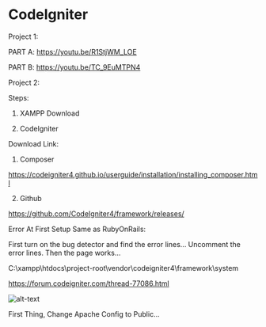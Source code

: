 # CodeIgniter

Project 1:

PART A: https://youtu.be/R1StjWM_LOE 

PART B: https://youtu.be/TC_9EuMTPN4

Project 2:

Steps:

1. XAMPP Download

2. CodeIgniter

Download Link:
1. Composer

https://codeigniter4.github.io/userguide/installation/installing_composer.html

2. Github

https://github.com/CodeIgniter4/framework/releases/


Error At First Setup Same as RubyOnRails:

First turn on the bug detector and find the error lines... Uncomment the error lines. Then the page works...

C:\xampp\htdocs\project-root\vendor\codeigniter4\framework\system 

https://forum.codeigniter.com/thread-77086.html


![alt-text](https://user-images.githubusercontent.com/58724748/106479391-3edea880-64e5-11eb-8b1c-c340454cb7e9.png)

First Thing, Change Apache Config to Public...

